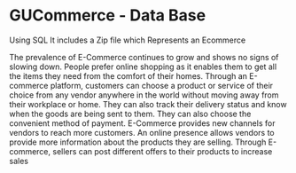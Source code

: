 # GUCommerce - Data Base
Using SQL
It includes a Zip file which Represents an Ecommerce 

The prevalence of E-Commerce continues to grow and shows no signs of slowing down. People prefer
online shopping as it enables them to get all the items they need from the comfort of their homes.
Through an E-commerce platform, customers can choose a product or service of their choice from any
vendor anywhere in the world without moving away from their workplace or home. They can also track
their delivery status and know when the goods are being sent to them. They can also choose the convenient
method of payment.
E-Commerce provides new channels for vendors to reach more customers. An online presence allows vendors
to provide more information about the products they are selling. Through E-commerce, sellers can
post different offers to their products to increase sales
